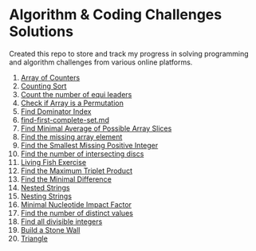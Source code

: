 # Algorithm & Coding Challenges Solutions

Created this repo to store and track my progress in solving programming and algorithm challenges from various online platforms.


<!-- MD LINKS START -->

1. [Array of Counters](array-of-counters.md)
1. [Counting Sort](counting-sort.md)
1. [Count the number of equi leaders](equi-leaders.md)
1. [Check if Array is a Permutation](find-array-permutations.md)
1. [Find Dominator Index](find-dominator-index.md)
1. [find-first-complete-set.md](find-first-complete-set.md)
1. [Find Minimal Average of Possible Array Slices](find-minimal-average.md)
1. [Find the missing array element](find-missing-array-element.md)
1. [Find the Smallest Missing Positive Integer](find-smallest-integer.md)
1. [Find the number of intersecting discs](intersecting-discs.md)
1. [Living Fish Exercise](living-fishes.md)
1. [Find the Maximum Triplet Product](max-triplet-product.md)
1. [Find the Minimal Difference](minimal-difference.md)
1. [Nested Strings](nested-strings.md)
1. [Nesting Strings](nesting-strings.md)
1. [Minimal Nucleotide Impact Factor](nucleotides-minimal-impact-factors.md)
1. [Find the number of distinct values](number-of-distinct-values.md)
1. [Find all divisible integers](number-of-divisible-integers.md)
1. [Build a Stone Wall](stone-wall.md)
1. [Triangle](triangle.md)
<!-- MD LINKS END -->
